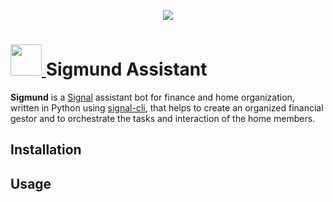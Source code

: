 <p align="center">
  <img src="https://user-images.githubusercontent.com/35022933/215063976-b3f05800-57b8-48cd-9911-6d116b2618c8.svg"/> 
</p>

<h1>
  <a href="https://www.signal.org/">
    <img src="https://user-images.githubusercontent.com/35022933/215067099-b2a98de6-a04d-4a85-9e51-001d1a750c35.png" height="50px"/>
  </a>
  Sigmund Assistant
</h1>
<p>
<b>Sigmund</b> is a <a href="https://www.signal.org/">Signal</a> assistant bot for finance and home organization, written in Python using <a href="https://github.com/AsamK/signal-cli">signal-cli</a>, that helps to create an organized financial gestor and to orchestrate the tasks and interaction of the home members.
</p>

<h2 id="Installation">
  Installation
</h1>

<h2>
  Usage
</h2>

